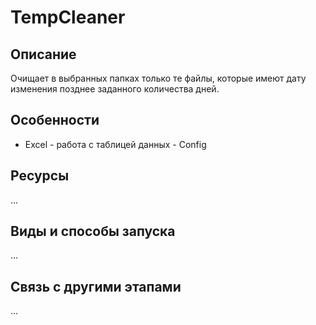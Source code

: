 # TempCleaner
## Описание
Очищает в выбранных папках только те файлы, которые имеют дату изменения позднее заданного количества дней.
## Особенности
- Excel - работа с таблицей данных - Config
## Ресурсы
...
## Виды и способы запуска
...
## Связь с другими этапами
...
